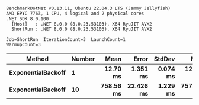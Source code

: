 ```

BenchmarkDotNet v0.13.11, Ubuntu 22.04.3 LTS (Jammy Jellyfish)
AMD EPYC 7763, 1 CPU, 4 logical and 2 physical cores
.NET SDK 8.0.100
  [Host]   : .NET 8.0.0 (8.0.23.53103), X64 RyuJIT AVX2
  ShortRun : .NET 8.0.0 (8.0.23.53103), X64 RyuJIT AVX2

Job=ShortRun  IterationCount=3  LaunchCount=1  
WarmupCount=3  

```
| Method             | Number | Mean      | Error     | StdDev   | Min       | Max       | Allocated |
|------------------- |------- |----------:|----------:|---------:|----------:|----------:|----------:|
| **ExponentialBackoff** | **1**      |  **12.70 ms** |  **1.351 ms** | **0.074 ms** |  **12.66 ms** |  **12.79 ms** |     **520 B** |
| **ExponentialBackoff** | **10**     | **758.56 ms** | **22.426 ms** | **1.229 ms** | **757.73 ms** | **759.97 ms** |    **4120 B** |
